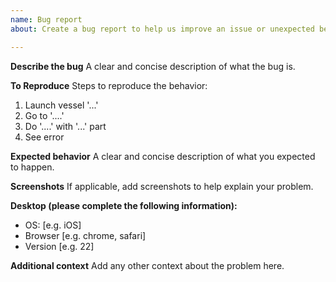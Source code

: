 ```yaml
---
name: Bug report
about: Create a bug report to help us improve an issue or unexpected behavior

---
```


**Describe the bug**
A clear and concise description of what the bug is.

**To Reproduce**
Steps to reproduce the behavior:
1. Launch vessel '...'
2. Go to '....'
3.  Do '....' with '...' part
4. See error

**Expected behavior**
A clear and concise description of what you expected to happen.

**Screenshots**
If applicable, add screenshots to help explain your problem.

**Desktop (please complete the following information):**
 - OS: [e.g. iOS]
 - Browser [e.g. chrome, safari]
 - Version [e.g. 22]



**Additional context**
Add any other context about the problem here.
